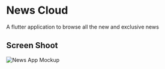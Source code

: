 # News Cloud 

A flutter application to browse all the new and exclusive news 

## Screen Shoot

![News App Mockup](https://github.com/MohamedEssam-900009/news_app/assets/77198018/5e17065b-85d6-4667-8fa2-0ee8b2158b4e)
